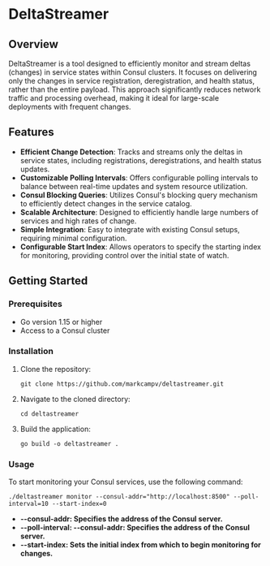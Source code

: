 # DeltaStreamer

## Overview

DeltaStreamer is a tool designed to efficiently monitor and stream deltas (changes) in service states within Consul clusters. It focuses on delivering only the changes in service registration, deregistration, and health status, rather than the entire payload. This approach significantly reduces network traffic and processing overhead, making it ideal for large-scale deployments with frequent changes.

## Features

- **Efficient Change Detection**: Tracks and streams only the deltas in service states, including registrations, deregistrations, and health status updates.
- **Customizable Polling Intervals**: Offers configurable polling intervals to balance between real-time updates and system resource utilization.
- **Consul Blocking Queries**: Utilizes Consul's blocking query mechanism to efficiently detect changes in the service catalog.
- **Scalable Architecture**: Designed to efficiently handle large numbers of services and high rates of change.
- **Simple Integration**: Easy to integrate with existing Consul setups, requiring minimal configuration.
- **Configurable Start Index**: Allows operators to specify the starting index for monitoring, providing control over the initial state of watch.

## Getting Started

### Prerequisites

- Go version 1.15 or higher
- Access to a Consul cluster

### Installation

1. Clone the repository:
   ```shell
   git clone https://github.com/markcampv/deltastreamer.git

2. Navigate to the cloned directory:
   ```shell
   cd deltastreamer
   
3. Build the application:
   ```shell
   go build -o deltastreamer .
   
### Usage
To start monitoring your Consul services, use the following command:
```shell
./deltastreamer monitor --consul-addr="http://localhost:8500" --poll-interval=10 --start-index=0
```
- **--consul-addr: Specifies the address of the Consul server.**
- **--poll-interval: --consul-addr: Specifies the address of the Consul server.**
- **--start-index: Sets the initial index from which to begin monitoring for changes.**

 


